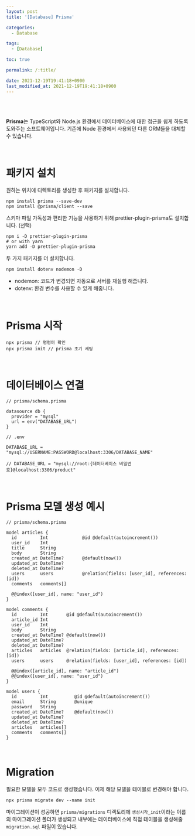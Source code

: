 ```yaml
---
layout: post
title: '[Database] Prisma'

categories:
  - Database

tags:
  - [Database]

toc: true

permalink: /:title/

date: 2021-12-19T19:41:18+0900
last_modified_at: 2021-12-19T19:41:18+0900
---
```


<br>
<br>

**Prisma**는 TypeScript와 Node.js 환경에서 데이터베이스에 대한 접근을 쉽게 하도록 도와주는 소프트웨어입니다. 기존에 Node 환경에서 사용되던 다른 ORM들을 대체할 수 있습니다.

<br>

# 패키지 설치

원하는 위치에 디렉토리를 생성한 후 패키지를 설치합니다.

```
npm install prisma --save-dev
npm install @prisma/client --save
```

스키마 파일 가독성과 편리한 기능을 사용하기 위해 prettier-plugin-prisma도 설치합니다. (선택)

```
npm i -D prettier-plugin-prisma
# or with yarn
yarn add -D prettier-plugin-prisma
```

두 가지 패키지를 더 설치합니다.

```
npm install dotenv nodemon -D
```

- nodemon: 코드가 변경되면 자동으로 서버를 재실행 해줍니다.
- dotenv: 환경 변수를 사용할 수 있게 해줍니다.

<br>

# Prisma 시작

```
npx prisma // 명령어 확인
npx prisma init // prisma 초기 세팅
```

<br>

# 데이터베이스 연결

```
// prisma/schema.prisma

datasource db {
  provider = "mysql"
  url = env("DATABASE_URL")
}
```

```
// .env

DATABASE_URL = "mysql://USERNAME:PASSWORD@localhost:3306/DATABASE_NAME"

// DATABASE_URL = "mysql://root:{데이터베이스 비밀번호}@localhost:3306/product"
```

<br>

# Prisma 모델 생성 예시

```
// prisma/schema.prisma

model articles {
  id         Int             @id @default(autoincrement())
  user_id    Int
  title      String
  body       String
  created_at DateTime?       @default(now())
  updated_at DateTime?
  deleted_at DateTime?
  users      users           @relation(fields: [user_id], references: [id])
  comments   comments[]

  @@index([user_id], name: "user_id")
}

model comments {
  id         Int       @id @default(autoincrement())
  article_id Int
  user_id    Int
  body       String
  created_at DateTime? @default(now())
  updated_at DateTime?
  deleted_at DateTime?
  articles   articles  @relation(fields: [article_id], references: [id])
  users      users     @relation(fields: [user_id], references: [id])

  @@index([article_id], name: "article_id")
  @@index([user_id], name: "user_id")
}

model users {
  id         Int          @id @default(autoincrement())
  email      String       @unique
  password   String
  created_at DateTime?    @default(now())
  updated_at DateTime?
  deleted_at DateTime?
  articles   articles[]
  comments   comments[]
}
```

<br>

# Migration

필요한 모델을 모두 코드로 생성했습니다. 이제 해당 모델을 테이블로 변경해야 합니다.

```
npx prisma migrate dev --name init
```

마이그레이션이 성공하면 `prisma/migrations` 디렉토리에 `생성시각_init`이라는 이름의 마이그레이션 폴더가 생성되고 내부에는 데이터베이스에 직접 테이블을 생성해줄 `migration.sql` 파일이 있습니다.
